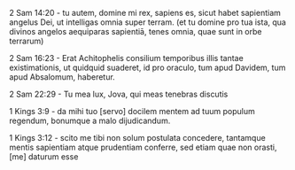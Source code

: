 2 Sam 14:20 - tu autem, domine mi rex, sapiens es, sicut habet sapientiam angelus Dei, ut intelligas omnia super terram. (et tu domine pro tua ista, qua divinos angelos aequiparas sapientiā, tenes omnia, quae sunt in orbe terrarum)

2 Sam 16:23 - Erat Achitophelis consilium temporibus illis tantae existimationis, ut quidquid suaderet, id pro oraculo, tum apud Davidem, tum apud Absalomum, haberetur. 

2 Sam 22:29 - Tu mea lux, Jova, qui meas tenebras discutis

1 Kings 3:9 - da mihi tuo [servo] docilem mentem ad tuum populum regendum, bonumque a malo dijudicandum. 

1 Kings 3:12 - scito me tibi non solum postulata concedere, tantamque mentis sapientiam atque prudentiam conferre, sed etiam quae non orasti, [me] daturum esse

